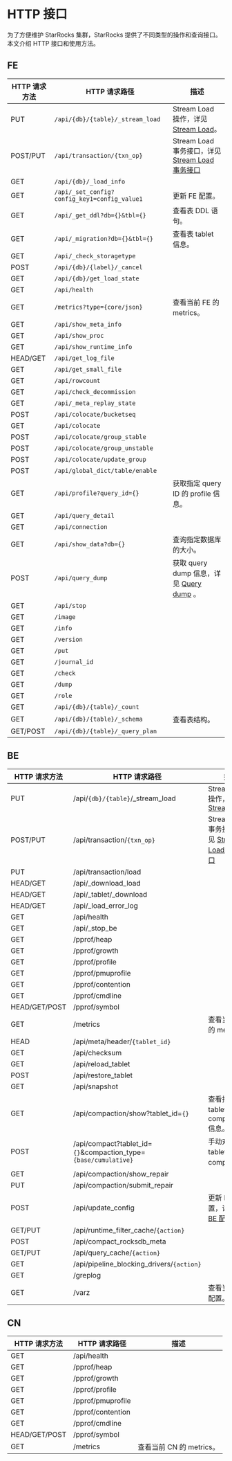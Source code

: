 # HTTP 接口

为了方便维护 StarRocks 集群，StarRocks 提供了不同类型的操作和查询接口。本文介绍 HTTP 接口和使用方法。

## FE

| HTTP 请求方法       | HTTP 请求路径                                                   | 描述                                                                                                                |
|------------------| --------------------------------------------------------------  |-------------------------------------------------------------------------------------------------------------------- |
| PUT              | `/api/{db}/{table}/_stream_load`                                  | Stream Load 操作，详见 [Stream Load](../loading/StreamLoad.md)。                               |
| POST/PUT         | `/api/transaction/{txn_op}`                                       | Stream Load 事务接口，详见 [Stream Load 事务接口](../loading/Stream_Load_transaction_interface.md)     |
| GET              | `/api/{db}/_load_info`
| GET              | `/api/_set_config?config_key1=config_value1`                      | 更新 FE 配置。                                                                                                            |
| GET              | `/api/_get_ddl?db={}&tbl={}`                                      | 查看表 DDL 语句。
| GET              | `/api/_migration?db={}&tbl={}`                                    | 查看表 tablet 信息。                                                                                                    |
| GET              | `/api/_check_storagetype`
| POST             | `/api/{db}/{label}/_cancel`
| GET              | `/api/{db}/get_load_state`
| GET              | `/api/health`
| GET              | `/metrics?type={core/json}`                                       | 查看当前 FE 的 metrics。                                                                                                |
| GET              | `/api/show_meta_info`
| GET              | `/api/show_proc`
| GET              | `/api/show_runtime_info`
| HEAD/GET         | `/api/get_log_file`
| GET              | `/api/get_small_file`
| GET              | `/api/rowcount`
| GET              | `/api/check_decommission`
| GET              | `/api/_meta_replay_state`
| POST             | `/api/colocate/bucketseq`
| GET              | `/api/colocate`
| POST             | `/api/colocate/group_stable`
| POST             | `/api/colocate/group_unstable`
| POST             | `/api/colocate/update_group`
| POST             | `/api/global_dict/table/enable`
| GET              | `/api/profile?query_id={}`                                        | 获取指定 query ID 的 profile 信息。                                                                                       |
| GET              | `/api/query_detail`
| GET              | `/api/connection`
| GET              | `/api/show_data?db={}`                                            | 查询指定数据库的大小。                                                                                                    |
| POST             | `/api/query_dump`                                                 | 获取 query dump 信息，详见 [Query dump](../faq/Dump_query.md) 。                       |
| GET              | `/api/stop`
| GET              | `/image`
| GET              | `/info`
| GET              | `/version`
| GET              | `/put`
| GET              | `/journal_id`
| GET              | `/check`
| GET              | `/dump`
| GET              | `/role`
| GET              | `/api/{db}/{table}/_count`
| GET              | `/api/{db}/{table}/_schema`                                      | 查看表结构。                                                                                                          |
| GET/POST         | `/api/{db}/{table}/_query_plan`

## BE

| HTTP 请求方法       | HTTP 请求路径                                                     | 描述                                                                                                                |
|------------------| --------------------------------------------------------------  |-------------------------------------------------------------------------------------------------------------------- |
| PUT              | /api/`{db}/{table}`/_stream_load                                  | Stream Load 操作，详见 [Stream Load](../loading/StreamLoad.md)                          |
| POST/PUT         | /api/transaction/`{txn_op}`                                       | Stream Load 事务接口，详见 [Stream Load 事务接口](../loading/Stream_Load_transaction_interface.md)   |
| PUT              | /api/transaction/load                                           |
| HEAD/GET         | /api/_download_load                                             |
| HEAD/GET         | /api/_tablet/_download                                          |
| HEAD/GET         | /api/_load_error_log                                            |
| GET              | /api/health                                                     |
| GET              | /api/_stop_be                                                   |
| GET              | /pprof/heap                                                     |
| GET              | /pprof/growth                                                   |
| GET              | /pprof/profile                                                  |
| GET              | /pprof/pmuprofile                                               |
| GET              | /pprof/contention                                               |
| GET              | /pprof/cmdline                                                  |
| HEAD/GET/POST    | /pprof/symbol                                                   |
| GET              | /metrics                                                        | 查看当前 BE 的 metrics。                                                                                                 |
| HEAD             | /api/meta/header/`{tablet_id}`                                    |
| GET              | /api/checksum                                                   |
| GET              | /api/reload_tablet                                              |
| POST             | /api/restore_tablet                                             |
| GET              | /api/snapshot                                                   |
| GET              | /api/compaction/show?tablet_id=`{}`                               | 查看指定 tablet 的 compaction 信息。
| POST             | /api/compact?tablet_id=`{}`&compaction_type=`{base/cumulative}`     | 手动对指定 tablet 进行 compaction。                                                                                       |
| GET              | /api/compaction/show_repair                                     |
| PUT              | /api/compaction/submit_repair                                   |
| POST             | /api/update_config                                              | 更新 BE 配置，详见 [更新 BE 配置](../administration/Configuration.md#be-配置项)。  |
| GET/PUT          | /api/runtime_filter_cache/`{action}`                              |
| POST             | /api/compact_rocksdb_meta                                       |
| GET/PUT          | /api/query_cache/`{action}`                                       |
| GET              | /api/pipeline_blocking_drivers/`{action}`                         |
| GET              | /greplog                                                        |
| GET              | /varz                                                           | 查看当前 BE 配置。                                                                                                     |

## CN

| HTTP 请求方法       | HTTP 请求路径                                                   | 描述                                                                                                                |
|------------------| --------------------------------------------------------------  |-------------------------------------------------------------------------------------------------------------------- |
| GET              | /api/health                                                     |
| GET              | /pprof/heap                                                     |
| GET              | /pprof/growth                                                   |
| GET              | /pprof/profile                                                  |
| GET              | /pprof/pmuprofile                                               |
| GET              | /pprof/contention                                               |
| GET              | /pprof/cmdline                                                  |
| HEAD/GET/POST    | /pprof/symbol                                                   |
| GET              | /metrics                                                        | 查看当前 CN 的 metrics。                                                                                                 |
